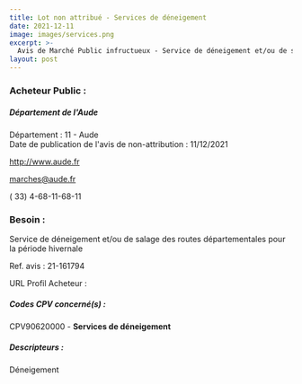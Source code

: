 ```yaml
---
title: Lot non attribué - Services de déneigement
date: 2021-12-11
image: images/services.png
excerpt: >-
  Avis de Marché Public infructueux - Service de déneigement et/ou de salage des routes départementales pour la période hivernale
layout: post
---
```


### Acheteur Public :
##### Département de l'Aude
Département : 11 - Aude<br/>
Date de publication de l'avis de non-attribution : 11/12/2021


http://www.aude.fr

marches@aude.fr

( 33) 4-68-11-68-11
### Besoin :

Service de déneigement et/ou de salage des routes départementales pour la période hivernale

Ref. avis : 21-161794

URL Profil Acheteur : 

##### Codes CPV concerné(s) :
CPV90620000 - **Services de déneigement** <br/>

##### Descripteurs :
Déneigement <br/>
